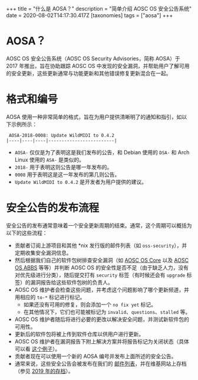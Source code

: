 +++
title = "什么是 AOSA？"
description = "简单介绍 AOSC OS 安全公告系统"
date = 2020-08-02T14:17:30.417Z
[taxonomies]
tags = ["aosa"]
+++

# AOSA？

AOSC OS 安全公告系统（AOSC OS Security Advisories，简称 AOSA）于 2017 年推出，旨在协助跟踪 AOSC OS 中发现的安全漏洞，并帮助用户了解可用的安全更新，这些更新通常与功能更新和其他错误修复更新混合在一起。

# 格式和编号

AOSA 使用一种非常简单的格式，旨在为用户提供清晰明了的通知和指引，如以下示例所示： 

```
 AOSA-2018-0008: Update WildMIDI to 0.4.2
|----|----|----|-------------------------|
```

- `AOSA-` 仅仅是为了表明这是我们发布的公告，和 Debian 使用的 `DSA-` 和 Arch Linux 使用的 `ASA-` 是类似的。
- `2018-` 用于表明这则公告是哪一年发布的。
- `0008` 用于表明这是这一年发布的第几则公告。
- `Update WildMIDI to 0.4.2` 是开发者为用户提供的建议。

# 安全公告的发布流程

安全公告的发布通常意味着一个安全更新周期的结束。通常，这个周期可以概括为以下的这些流程：

- 贡献者订阅上游项目和其他 \*nix 发行版的邮件列表（如 `oss-security`），并定期收集安全漏洞信息。
- 然后根据我们自己的软件包树排查安全漏洞（如 [AOSC OS Core](https://github.com/AOSC-Dev/AOSC-os-core) 以及 [AOSC OS ABBS](https://github.com/AOSC-Dev/AOSC-os-abbs) 等等）并判断 AOSC OS 的安全性是否不足（由于缺乏人力，没有对优先级进行分类），随后提交打有 `security` 标签（有时候还会有 `upgrade` 标签）的漏洞报告给这些软件包树的负责人。
- AOSC OS 维护者会检查这些问题，并考虑这个问题影响了哪个更新频道，并用相应的 `to-*` 标记进行标记。
  - 如果还没有可用的修复，则会添加一个 `no fix yet` 标记。
  - 在其他情况下，它们也可能被标记为 `invalid`、`questions`、`stalled` 等。
- AOSC OS 维护者随后将进行必要的更改以解决安全问题，并测试新软件包的可用性。
- 更新后的软件包将被上传到软件仓库以供用户进行更新。
- AOSC OS 维护者在漏洞报告下附上解决方案并将报告标记为关闭状态（具体可以看 [这个例子](https://github.com/AOSC-Dev/AOSC-os-abbs/issues/1299)）。
- 贡献者现在可以使用一个新的 AOSA 编号并发布上面所述的安全公告。
- 通常来说，这些安全公告会被发布在我们的 [邮件列表](mailto:security@lists.aosc.io)，并在维基网站上存档（参见 [2019 年的存档](@/aosa/archive-2019.md)）。
